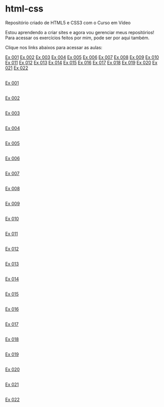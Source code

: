 # html-css
 Repositório criado de HTML5 e CSS3 com o Curso em Vídeo

Estou aprendendo a criar sites e agora vou gerenciar meus repositórios!
Para acessar os exercícios feitos por mim, pode ser por aqui também.

Clique nos links abaixos para acessar as aulas:



[Ex 001](https://lramossantos.github.io/html-css/exerc%C3%ADcios/ex001/index.html)
[Ex 002](https://lramossantos.github.io/html-css/exerc%C3%ADcios/ex002/index.html)
[Ex 003](https://lramossantos.github.io/html-css/exerc%C3%ADcios/ex003/index.html)
[Ex 004](https://lramossantos.github.io/html-css/exerc%C3%ADcios/ex004/index.html)
[Ex 005](https://lramossantos.github.io/html-css/exerc%C3%ADcios/ex005/index.html)
[Ex 006](https://lramossantos.github.io/html-css/exerc%C3%ADcios/ex006/index.html)
[Ex 007](https://lramossantos.github.io/html-css/exerc%C3%ADcios/ex007/index.html)
[Ex 008](https://lramossantos.github.io/html-css/exerc%C3%ADcios/ex008/index.html)
[Ex 009](https://lramossantos.github.io/html-css/exerc%C3%ADcios/ex009/index.html)
[Ex 010](https://lramossantos.github.io/html-css/exerc%C3%ADcios/ex010/index.html)
[Ex 011](https://lramossantos.github.io/html-css/exerc%C3%ADcios/ex011/index.html)
[Ex 012](https://lramossantos.github.io/html-css/exerc%C3%ADcios/ex012/index.html)
[Ex 013](https://lramossantos.github.io/html-css/exerc%C3%ADcios/ex013/index.html)
[Ex 014](https://lramossantos.github.io/html-css/exerc%C3%ADcios/ex014/index.html)
[Ex 015](https://lramossantos.github.io/html-css/exerc%C3%ADcios/ex015/index.html)
[Ex 016](https://lramossantos.github.io/html-css/exerc%C3%ADcios/ex016/index.html)
[Ex 017](https://lramossantos.github.io/html-css/exerc%C3%ADcios/ex017/index.html)
[Ex 018](https://lramossantos.github.io/html-css/exerc%C3%ADcios/ex018/index.html)
[Ex 019](https://lramossantos.github.io/html-css/exerc%C3%ADcios/ex019/index.html)
[Ex 020](https://lramossantos.github.io/html-css/exerc%C3%ADcios/ex020/index.html)
[Ex 021](https://lramossantos.github.io/html-css/exerc%C3%ADcios/ex021/index.html)
[Ex 022](https://lramossantos.github.io/html-css/exerc%C3%ADcios/ex022/index.html)

<br><a href="https://lramossantos.github.io/html-css/exerc%C3%ADcios/ex001/index.html">Ex 001</a></br>

<br><a href="https://lramossantos.github.io/html-css/exerc%C3%ADcios/ex002/index.html">Ex 002</a></br>

<br><a href="https://lramossantos.github.io/html-css/exerc%C3%ADcios/ex003/index.html">Ex 003</a></br>

<br><a href="https://lramossantos.github.io/html-css/exerc%C3%ADcios/ex004/index.html">Ex 004</a></br>

<br><a href="https://lramossantos.github.io/html-css/exerc%C3%ADcios/ex005/index.html">Ex 005</a></br>

<br><a href="https://lramossantos.github.io/html-css/exerc%C3%ADcios/ex006/index.html">Ex 006</a></br>

<br><a href="https://lramossantos.github.io/html-css/exerc%C3%ADcios/ex007/index.html">Ex 007</a></br>

<br><a href="https://lramossantos.github.io/html-css/exerc%C3%ADcios/ex008/index.html">Ex 008</a></br>

<br><a href="https://lramossantos.github.io/html-css/exerc%C3%ADcios/ex009/index.html">Ex 009</a></br>

<br><a href="https://lramossantos.github.io/html-css/exerc%C3%ADcios/ex010/index.html">Ex 010</a></br>

<br><a href="https://lramossantos.github.io/html-css/exerc%C3%ADcios/ex011/index.html">Ex 011</a></br>

<br><a href="https://lramossantos.github.io/html-css/exerc%C3%ADcios/ex012/index.html">Ex 012</a></br>

<br><a href="https://lramossantos.github.io/html-css/exerc%C3%ADcios/ex013/index.html">Ex 013</a></br>

<br><a href="https://lramossantos.github.io/html-css/exerc%C3%ADcios/ex014/index.html">Ex 014</a></br>

<br><a href="https://lramossantos.github.io/html-css/exerc%C3%ADcios/ex015/index.html">Ex 015</a></br>

<br><a href="https://lramossantos.github.io/html-css/exerc%C3%ADcios/ex016/index.html">Ex 016</a></br>

<br><a href="https://lramossantos.github.io/html-css/exerc%C3%ADcios/ex017/index.html">Ex 017</a></br>

<br><a href="https://lramossantos.github.io/html-css/exerc%C3%ADcios/ex018/index.html">Ex 018</a></br>

<br><a href="https://lramossantos.github.io/html-css/exerc%C3%ADcios/ex019/index.html">Ex 019</a></br>

<br><a href="https://lramossantos.github.io/html-css/exerc%C3%ADcios/ex020/index.html">Ex 020</a></br>

<br><a href="https://lramossantos.github.io/html-css/exerc%C3%ADcios/ex021/index.html">Ex 021</a></br>

<br><a href="https://lramossantos.github.io/html-css/exerc%C3%ADcios/ex022/index.html">Ex 022</a></br>












